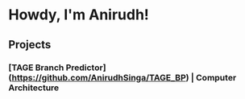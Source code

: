 
# Howdy, I'm Anirudh!


## Projects
### [TAGE Branch Predictor] (https://github.com/AnirudhSinga/TAGE_BP) | Computer Architecture
